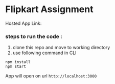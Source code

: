 # Flipkart Assignment

Hosted App Link:

### steps to run the code :

1. clone this repo and move to working directory
2. use following command in CLI

```
npm install
npm start
```

App will open on url `http://localhost:3000`
